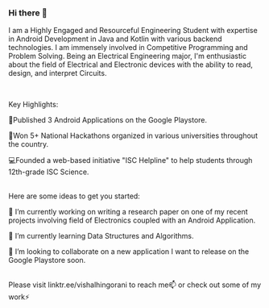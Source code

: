 ### Hi there 👋


<!--**vishalvhingorani/vishalvhingorani** is a ✨ _special_ ✨ repository because its `README.md` (this file) appears on your GitHub profile.-->

I am a Highly Engaged and Resourceful Engineering Student with expertise in Android Development in Java and Kotlin with various backend technologies. I am immensely involved in Competitive Programming and Problem Solving. Being an Electrical Engineering major, I'm enthusiastic about the field of Electrical and Electronic devices with the ability to read, design, and interpret Circuits.

<br>

Key Highlights:

📱Published 3 Android Applications on the Google Playstore.

🎇Won 5+ National Hackathons organized in various universities throughout the country.

💻Founded a web-based initiative "ISC Helpline" to help students through 12th-grade ISC Science.

<br>
Here are some ideas to get you started:

🔭 I’m currently working on writing a research paper on one of my recent projects involving field of Electronics coupled with an Android Application.

🌱 I’m currently learning Data Structures and Algorithms.

👯 I’m looking to collaborate on a new application I want to release on the Google Playstore soon.
<!--- 🤔 I’m looking for help with ...
- 💬 Ask me about ...
- 📫 How to reach me: 
- 😄 Pronouns: ...
- ⚡ Fun fact: ...
-->

<br>
Please visit linktr.ee/vishalhingorani to reach me📫 or check out some of my work⚡
